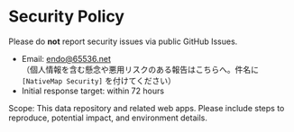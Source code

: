 # Security Policy

Please do **not** report security issues via public GitHub Issues.

- Email: <endo@65536.net>  
  （個人情報を含む懸念や悪用リスクのある報告はこちらへ。件名に `[NativeMap Security]` を付けてください）
- Initial response target: within 72 hours

Scope: This data repository and related web apps.
Please include steps to reproduce, potential impact, and environment details.
